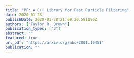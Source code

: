 ```yaml
---
title: "PF: A C++ Library for Fast Particle Filtering"
date: 2020-01-28
publishDate: 2020-01-28T21:09:20.581196Z
authors: ["Taylor R. Brown"]
publication_types: ["3"]
abstract: ""
featured: true
url_pdf: "https://arxiv.org/abs/2001.10451"
publication: ""
---
```


